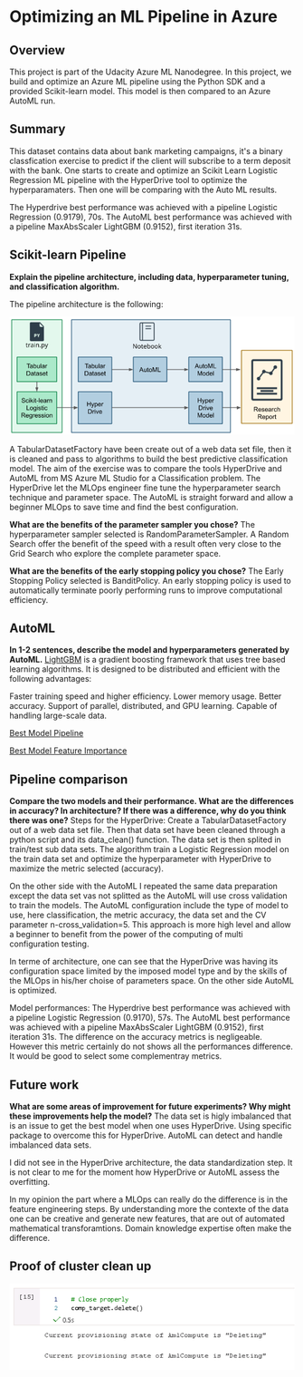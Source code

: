 # Optimizing an ML Pipeline in Azure

## Overview
This project is part of the Udacity Azure ML Nanodegree.
In this project, we build and optimize an Azure ML pipeline using the Python SDK and a provided Scikit-learn model.
This model is then compared to an Azure AutoML run.

## Summary
This dataset contains data about bank marketing campaigns, it's a binary classfication exercise to predict if the client will subscribe to a term deposit with the bank. One starts to create and optimize an Scikit Learn Logistic Regression ML pipeline with the HyperDrive tool to optimize the hyperparamaters.
Then one will be comparing with the Auto ML results.

The Hyperdrive best performance was achieved with a pipeline Logistic Regression (0.9179), 70s.
The AutoML best performance was achieved with a pipeline MaxAbsScaler LightGBM (0.9152), first iteration 31s.

## Scikit-learn Pipeline
**Explain the pipeline architecture, including data, hyperparameter tuning, and classification algorithm.**

The pipeline architecture is the following:

![alt text](https://github.com/Jocker1980/AzureML_Engineer_Nanodegree/blob/main/Images/ml-pipeline.png)

A TabularDatasetFactory have been create out of a web data set file, then it is cleaned and pass to algorithms to build the best predictive classification model.
The aim of the exercise was to compare the tools HyperDrive and AutoML from MS Azure ML Studio for a Classification problem.
The HyperDrive let the MLOps engineer fine tune the hyperparameter search technique and parameter space.
The AutoML is straight forward and allow a beginner MLOps to save time and find the best configuration.

**What are the benefits of the parameter sampler you chose?**
The hyperparameter sampler selected is RandomParameterSampler.
A Random Search offer the benefit of the speed with a result often very close to the Grid Search who explore the complete parameter space.

**What are the benefits of the early stopping policy you chose?**
The Early Stopping Policy selected is BanditPolicy. 
An early stopping policy is used to automatically terminate poorly performing runs to improve computational efficiency.

## AutoML
**In 1-2 sentences, describe the model and hyperparameters generated by AutoML.**
[LightGBM](https://lightgbm.readthedocs.io/en/latest/) is a gradient boosting framework that uses tree based learning algorithms. It is designed to be distributed and efficient with the following advantages:

Faster training speed and higher efficiency.
Lower memory usage.
Better accuracy.
Support of parallel, distributed, and GPU learning.
Capable of handling large-scale data.

[Best Model Pipeline](https://github.com/Jocker1980/AzureML_Engineer_Nanodegree/blob/main/Images/AutoML%20model.PNG)


[Best Model Feature Importance](https://github.com/Jocker1980/AzureML_Engineer_Nanodegree/blob/main/Images/AutoML%20feature%20importance.PNG)


## Pipeline comparison
**Compare the two models and their performance. What are the differences in accuracy? In architecture? If there was a difference, why do you think there was one?**
Steps for the HyperDrive:
Create a TabularDatasetFactory out of a web data set file.
Then that data set have been cleaned through a python script and its data_clean() function.
The data set is then splited in train/test sub data sets.
The algorithm train a Logistic Regression model on the train data set and optimize the hyperparameter with HyperDrive to maximize the metric selected (accuracy).

On the other side with the AutoML I repeated the same data preparation except the data set vas not splitted as the AutoML will use cross validation to train the models.
The AutoML configuration include the type of model to use, here classification, the metric accuracy, the data set and the CV parameter n-cross_validation=5. This approach is more high level and allow a beginner to benefit from the power of the computing of multi configuration testing.

In terme of architecture, one can see that the HyperDrive was having its configuration space limited by the imposed model type and by the skills of the MLOps in his/her choise of parameters space. On the other side AutoML is optimized.

Model performances:
The Hyperdrive best performance was achieved with a pipeline Logistic Regression (0.9170), 57s.
The AutoML best performance was achieved with a pipeline MaxAbsScaler LightGBM (0.9152), first iteration 31s.
The difference on the accuracy metrics is negligeable. However this metric certainly do not shows all the performances difference. It would be good to select some complementray metrics.

## Future work
**What are some areas of improvement for future experiments? Why might these improvements help the model?**
The data set is higly imbalanced that is an issue to get the best model when one uses HyperDrive. Using specific package to overcome this for HyperDrive. AutoML can detect and handle imbalanced data sets.

I did not see in the HyperDrive architecture, the data standardization step.
It is not clear to me for the moment how HyperDrive or AutoML assess the overfitting.

In my opinion the part where a MLOps can really do the difference is in the feature engineering steps. By understanding more the contexte of the data one can be creative and generate new features, that are out of automated mathematical transforamtions. Domain knowledge expertise often make the difference.

## Proof of cluster clean up
![alt text](https://github.com/Jocker1980/AzureML_Engineer_Nanodegree/blob/main/Images/Compute_target_del.PNG)


